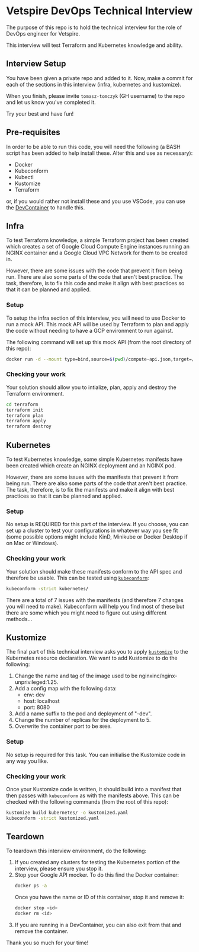 # Vetspire DevOps Technical Interview

The purpose of this repo is to hold the technical interview for the role of
DevOps engineer for Vetspire.

This interview will test Terraform and Kubernetes knowledge and ability.

## Interview Setup

You have been given a private repo and added to it. Now, make a commit for each
of the sections in this interview (infra, kubernetes and kustomize).

When you finish, please invite `tomasz-tomczyk` (GH username) to the repo and
let us know you've completed it.

Try your best and have fun!

## Pre-requisites

In order to be able to run this code, you will need the following (a BASH script
has been added to help install these. Alter this and use as necessary):

- Docker
- Kubeconform
- Kubectl
- Kustomize
- Terraform

or, if you would rather not install these and you use VSCode, you can use the
[DevContainer](https://code.visualstudio.com/docs/devcontainers/containers) to
handle this.

## Infra

To test Terraform knowledge, a simple Terraform project has been created which
creates a set of Google Cloud Compute Engine instances running an NGINX
container and a Google Cloud VPC Network for them to be created in.

However, there are some issues with the code that prevent it from being run.
There are also some parts of the code that aren't best practice. The task,
therefore, is to fix this code and make it align with best practices so that it
can be planned and applied.

### Setup

To setup the infra section of this interview, you will need to use Docker to run
a mock API. This mock API will be used by Terraform to plan and apply the code
without needing to have a GCP environment to run against.

The following command will set up this mock API (from the root directory of this
repo):

```bash
docker run -d --mount type=bind,source=$(pwd)/compute-api.json,target=/data,readonly -p 3000:3000 mockoon/cli:latest --data /data
```

### Checking your work

Your solution should allow you to intialize, plan, apply and destroy the
Terraform environment.

```bash
cd terraform
terraform init
terraform plan
terraform apply
terraform destroy
```

## Kubernetes

To test Kubernetes knowledge, some simple Kubernetes manifests have been created
which create an NGINX deployment and an NGINX pod.

However, there are some issues with the manifests that prevent it from being
run. There are also some parts of the code that aren't best practice. The task,
therefore, is to fix the manifests and make it align with best practices so that it
can be planned and applied.

### Setup

No setup is REQUIRED for this part of the interview. If you choose, you can set
up a cluster to test your configurations in whatever way you see fit (some
possible options might include KinD, Minikube or Docker Desktop if on Mac or
Windows).

### Checking your work

Your solution should make these manifests conform to the API spec and therefore
be usable. This can be tested using
[`kubeconform`](https://github.com/yannh/kubeconform):

```bash
kubeconform -strict kubernetes/
```

There are a total of 7 issues with the manifests (and therefore 7 changes you
will need to make). Kubeconform will help you find most of these but there are
some which you might need to figure out using different methods...

## Kustomize

The final part of this technical interview asks you to apply
[`kustomize`](https://kubectl.docs.kubernetes.io/references/kustomize/) to the
Kubernetes resource declaration. We want to add Kustomize to do the following:

1. Change the name and tag of the image used to be nginxinc/nginx-unprivileged:1.25.
2. Add a config map with the following data:
   - env: dev
   - host: localhost
   - port: 8080
3. Add a name suffix to the pod and deployment of "-dev".
4. Change the number of replicas for the deployment to 5.
5. Overwrite the container port to be `8080`.

### Setup

No setup is required for this task. You can initialise the Kustomize code in any
way you like.

### Checking your work

Once your Kustomize code is written, it should build into a manifest that then
passes with `kubeconform` as with the manifests above. This can be checked with
the following commands (from the root of this repo):

```bash
kustomize build kubernetes/ -o kustomized.yaml
kubeconform -strict kustomized.yaml
```

## Teardown

To teardown this interview environment, do the following:

1. If you created any clusters for testing the Kubernetes portion of the
   interview, please ensure you stop it.
2. Stop your Google API mocker. To do this find the Docker container:
   ```bash
   docker ps -a
   ```
   Once you have the name or ID of this container, stop it and remove it:
   ```bash
   docker stop <id>
   docker rm <id>
   ```
3. If you are running in a DevContainer, you can also exit from that and remove
   the container.

Thank you so much for your time!
